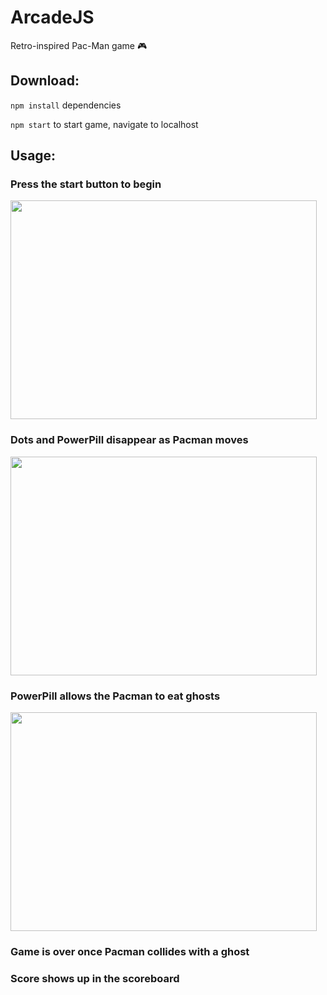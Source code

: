 # ArcadeJS

Retro-inspired Pac-Man game 🎮

## Download:

`npm install` dependencies

`npm start` to start game, navigate to localhost

## Usage:

### Press the start button to begin

 <img src="https://user-images.githubusercontent.com/38336934/97514613-c7810200-1954-11eb-893e-72dd96bee0fc.png" width="490" height="350">

### Dots and PowerPill disappear as Pacman moves

 <img src="https://user-images.githubusercontent.com/38336934/97514580-b46e3200-1954-11eb-9fd4-7ebd30aeb07e.png" width="490" height="350">

### PowerPill allows the Pacman to eat ghosts

 <img src="https://user-images.githubusercontent.com/38336934/97515575-f009fb80-1956-11eb-8e81-0d596adeb14c.png" width="490" height="350">

### Game is over once Pacman collides with a ghost

### Score shows up in the scoreboard
